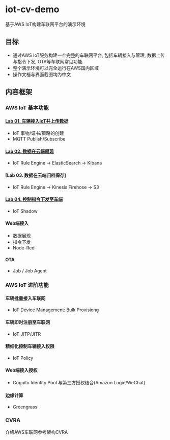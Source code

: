 # iot-cv-demo
基于AWS IoT构建车联网平台的演示环境

## 目标
- 通过AWS IoT服务构建一个完整的车联网平台, 包括车辆接入与管理, 数据上传与指令下发, OTA等车联网常见功能.
- 整个演示环境可以完全运行在AWS国内区域
- 操作文档与界面截图均为中文

## 内容框架
### AWS IoT 基本功能
#### [Lab 01. 车辆接入IoT并上传数据](docs/01_connect_publish.md)
- IoT 事物/证书/策略的创建
- MQTT Publish/Subscribe


#### [Lab 02. 数据在云端展现](docs/02_data_visualize.md)
- IoT Rule Engine -> ElasticSearch -> Kibana

#### [Lab 03. 数据在云端归档保存]
- IoT Rule Engine -> Kinesis Firehose -> S3

#### [Lab 04. 控制指令下发至车端](docs/04_control.md)
- IoT Shadow

#### Web端接入
- 数据展现
- 指令下发
- Node-Red

#### OTA
- Job / Job Agent

### AWS IoT 进阶功能
#### 车辆批量接入车联网
- IoT Device Management: Bulk Provisiong

#### 车辆即时注册至车联网
- IoT JITP/JITR

#### 精细化控制车辆接入权限
- IoT Policy

#### Web端接入授权
- Cognito Identity Pool 与第三方授权结合(Amazon Login/WeChat)

#### 边缘计算
- Greengrass


### CVRA
介绍AWS车联网参考架构CVRA
